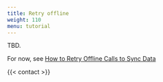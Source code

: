 ```yaml
---
title: Retry offline
weight: 110
menu: tutorial
---
```


TBD.

For now, see [How to Retry Offline Calls to Sync Data](http://localhost:1313/articles/how-to-retry-offline-sync-data/)

{{< contact >}}